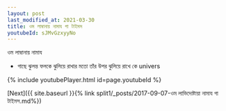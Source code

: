 ```yaml
---
layout: post
last_modified_at: 2021-03-30
title: ওম লাম্বানায় নামায গা টাইমস
youtubeId: sJMvGzxyyNo
---
```

 
 
 ওম লাম্বানায় নামায  
 
 -  গাছে ঝুলন্ত ফলকে ঝুলিয়ে রাখার মতো তাঁর উপর ঝুলিয়ে রাখে কে univers 
 
  
 
  
 
 
 
 
 
 


{% include youtubePlayer.html id=page.youtubeId %}
 
[Next]({{ site.baseurl }}{% link  split1/_posts/2017-09-07-ওম লাভিদোষ্টায়া নামায গা টাইমস.md%})
 
